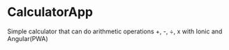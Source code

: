 # CalculatorApp
Simple calculator that can do arithmetic operations +, -, ÷, x with Ionic and Angular(PWA)
